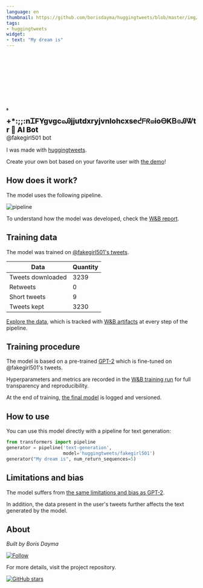 ```yaml
---
language: en
thumbnail: https://github.com/borisdayma/huggingtweets/blob/master/img/logo.png?raw=true
tags:
- huggingtweets
widget:
- text: "My dream is"
---
```


<div>
<div style="width: 132px; height:132px; border-radius: 50%; background-size: cover; background-image: url('https://pbs.twimg.com/profile_images/1359781238626787329/gplqQPUC_400x400.jpg')">
</div>
<div style="margin-top: 8px; font-size: 19px; font-weight: 800">ﾟ+*:;;:nᏆFYgvgc๓Ꭿjjutdxryjvnlohcxseᕍᖴᖇ๓ioᎾKᏴ๏ᎯᏔtr 🤖 AI Bot </div>
<div style="font-size: 15px">@fakegirl501 bot</div>
</div>

I was made with [huggingtweets](https://github.com/borisdayma/huggingtweets).

Create your own bot based on your favorite user with [the demo](https://colab.research.google.com/github/borisdayma/huggingtweets/blob/master/huggingtweets-demo.ipynb)!

## How does it work?

The model uses the following pipeline.

![pipeline](https://github.com/borisdayma/huggingtweets/blob/master/img/pipeline.png?raw=true)

To understand how the model was developed, check the [W&B report](https://app.wandb.ai/wandb/huggingtweets/reports/HuggingTweets-Train-a-model-to-generate-tweets--VmlldzoxMTY5MjI).

## Training data

The model was trained on [@fakegirl501's tweets](https://twitter.com/fakegirl501).

| Data | Quantity |
| --- | --- |
| Tweets downloaded | 3239 |
| Retweets | 0 |
| Short tweets | 9 |
| Tweets kept | 3230 |

[Explore the data](https://wandb.ai/wandb/huggingtweets/runs/26mq2690/artifacts), which is tracked with [W&B artifacts](https://docs.wandb.com/artifacts) at every step of the pipeline.

## Training procedure

The model is based on a pre-trained [GPT-2](https://huggingface.co/gpt2) which is fine-tuned on @fakegirl501's tweets.

Hyperparameters and metrics are recorded in the [W&B training run](https://wandb.ai/wandb/huggingtweets/runs/25jro0gs) for full transparency and reproducibility.

At the end of training, [the final model](https://wandb.ai/wandb/huggingtweets/runs/25jro0gs/artifacts) is logged and versioned.

## How to use

You can use this model directly with a pipeline for text generation:

```python
from transformers import pipeline
generator = pipeline('text-generation',
                     model='huggingtweets/fakegirl501')
generator("My dream is", num_return_sequences=5)
```

## Limitations and bias

The model suffers from [the same limitations and bias as GPT-2](https://huggingface.co/gpt2#limitations-and-bias).

In addition, the data present in the user's tweets further affects the text generated by the model.

## About

*Built by Boris Dayma*

[![Follow](https://img.shields.io/twitter/follow/borisdayma?style=social)](https://twitter.com/intent/follow?screen_name=borisdayma)

For more details, visit the project repository.

[![GitHub stars](https://img.shields.io/github/stars/borisdayma/huggingtweets?style=social)](https://github.com/borisdayma/huggingtweets)
